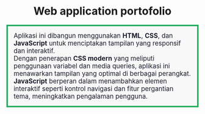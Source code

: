 <h1 align="center">Web application portofolio</h1>

<p align="left" style="border: 4px solid #27AE60; padding: 15px; background-color: #f8f8f8; color: #191d2b; font-size: 1.2em; text-align: left;">
Aplikasi ini dibangun menggunakan <strong>HTML</strong>, <strong>CSS</strong>, dan <strong>JavaScript</strong> untuk menciptakan tampilan yang responsif dan interaktif.<br>
Dengan penerapan <strong>CSS modern</strong> yang meliputi penggunaan variabel dan media queries, aplikasi ini menawarkan tampilan yang optimal di berbagai perangkat.<br>
<strong>JavaScript</strong> berperan dalam menambahkan elemen interaktif seperti kontrol navigasi dan fitur pergantian tema, meningkatkan pengalaman pengguna.
</p>
